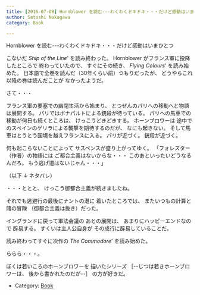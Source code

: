 ```yaml
---
title: [2016-07-08] Hornblower を読む---わくわくドキドキ・・・だけど感動はいまひとつ
author: Satoshi Nakagawa
category: Book

---
```


Hornblower を読む---わくわくドキドキ・・・だけど感動はいまひとつ

 こないだ _Ship of the Line_' を読み終わった。
Hornblower がフランス軍に投降したところで
終わっていたので、
すぐにその続き、
_Flying Colours_' を読み始めた。
日本語で全巻を読んだ（30年くらい前）つもりだったが、
どうやらこれ以降の巻は読んだことが
なかったようだ。

 さて・・・

 フランス軍の要塞での幽閉生活から始まり、
とつぜんのパリへの移動へと物語は展開する。
パリではボナパルトによる銃殺が待っている。
パリへの馬車での移動が何日も続くところは、
けっこうどきどきする。
ホーンブロワーは
途中でのスペインのゲリラによる襲撃を期待するのだが、
なにも起きない。
そして馬車はとうとう国境を越えフランスに入る。
パリが近づく。
銃殺が近づく。

 何も起こらないことによって
サスペンスが盛り上がってゆく。
「フォレスター（作者）の物語には
ご都合主義はないからな・・・
このあといったいどうなるんだろ。
もう逃げ道はないじゃん・・・」

 （以下 ↓ ネタバレ）

<!--more-->

 ・・・ととと、
けっこう御都合主義が続きましたね。

 それでも逃避行の最後にナントの港に
着いたところでは、
またいつもの計算と賭の冒険
（御都合主義は抜き）だった。

 イングランドに戻って軍法会議の
あとの展開は、
あまりにハッピーエンドなので
辟易する。
すくいは主人公自身が
その成行に辟易していることだ。

 読み終わってすぐに次作の
_The Commodore_' を読み始めた。

 ららら・・・。

 ぼくは若いころのホーンブロワーを
描いたシリーズ
［--じつは若きホーンブロワーは、
後から書かれたのだが--］
の方が好きだ。

- Category: [Book](https://merapano.github.io/categories.html#Book)

